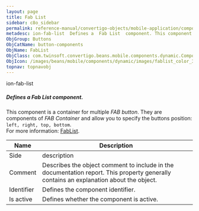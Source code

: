 ```yaml
---
layout: page
title: Fab List
sidebar: c8o_sidebar
permalink: reference-manual/convertigo-objects/mobile-application/components/button-components/fab-list/
metadesc: ion-fab-list  Defines a  Fab List  component. This component is a container for multiple  FAB button . They are components of  FAB Container  and allo
ObjGroup: Buttons
ObjCatName: button-components
ObjName: FabList
ObjClass: com.twinsoft.convertigo.beans.mobile.components.dynamic.ComponentManager$1
ObjIcon: /images/beans/mobile/components/dynamic/images/fablist_color_32x32.png
topnav: topnavobj
---
```

ion-fab-list<br/>

##### Defines a <i>Fab List</i> component.<br/>
This component is a container for multiple <i>FAB button</i>. They are components of <i>FAB Container</i> and allow you to specify the buttons position: <code>left, right, top, bottom</code>.<br/>
 For more information: <a href='https://ionicframework.com/docs/v3/api/components/fab/FabList/' target='_blank'>FabList</a>.

Name | Description 
--- | ---
Side | description
Comment | Describes the object comment to include in the documentation report.  This property generally contains an explanation about the object. 
Identifier | Defines the component identifier.  
Is active | Defines whether the component is active. 

